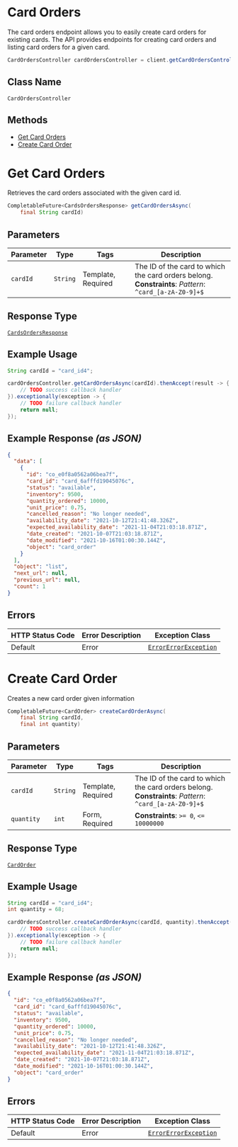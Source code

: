 # Card Orders

The card orders endpoint allows you to easily create card orders for existing cards.
The API provides endpoints for creating card orders and listing card orders for a given card.

```java
CardOrdersController cardOrdersController = client.getCardOrdersController();
```

## Class Name

`CardOrdersController`

## Methods

* [Get Card Orders](/doc/controllers/card-orders.md#get-card-orders)
* [Create Card Order](/doc/controllers/card-orders.md#create-card-order)


# Get Card Orders

Retrieves the card orders associated with the given card id.

```java
CompletableFuture<CardsOrdersResponse> getCardOrdersAsync(
    final String cardId)
```

## Parameters

| Parameter | Type | Tags | Description |
|  --- | --- | --- | --- |
| `cardId` | `String` | Template, Required | The ID of the card to which the card orders belong.<br>**Constraints**: *Pattern*: `^card_[a-zA-Z0-9]+$` |

## Response Type

[`CardsOrdersResponse`](/doc/models/cards-orders-response.md)

## Example Usage

```java
String cardId = "card_id4";

cardOrdersController.getCardOrdersAsync(cardId).thenAccept(result -> {
    // TODO success callback handler
}).exceptionally(exception -> {
    // TODO failure callback handler
    return null;
});
```

## Example Response *(as JSON)*

```json
{
  "data": [
    {
      "id": "co_e0f8a0562a06bea7f",
      "card_id": "card_6afffd19045076c",
      "status": "available",
      "inventory": 9500,
      "quantity_ordered": 10000,
      "unit_price": 0.75,
      "cancelled_reason": "No longer needed",
      "availability_date": "2021-10-12T21:41:48.326Z",
      "expected_availability_date": "2021-11-04T21:03:18.871Z",
      "date_created": "2021-10-07T21:03:18.871Z",
      "date_modified": "2021-10-16T01:00:30.144Z",
      "object": "card_order"
    }
  ],
  "object": "list",
  "next_url": null,
  "previous_url": null,
  "count": 1
}
```

## Errors

| HTTP Status Code | Error Description | Exception Class |
|  --- | --- | --- |
| Default | Error | [`ErrorErrorException`](/doc/models/error-error-exception.md) |


# Create Card Order

Creates a new card order given information

```java
CompletableFuture<CardOrder> createCardOrderAsync(
    final String cardId,
    final int quantity)
```

## Parameters

| Parameter | Type | Tags | Description |
|  --- | --- | --- | --- |
| `cardId` | `String` | Template, Required | The ID of the card to which the card orders belong.<br>**Constraints**: *Pattern*: `^card_[a-zA-Z0-9]+$` |
| `quantity` | `int` | Form, Required | **Constraints**: `>= 0`, `<= 10000000` |

## Response Type

[`CardOrder`](/doc/models/card-order.md)

## Example Usage

```java
String cardId = "card_id4";
int quantity = 68;

cardOrdersController.createCardOrderAsync(cardId, quantity).thenAccept(result -> {
    // TODO success callback handler
}).exceptionally(exception -> {
    // TODO failure callback handler
    return null;
});
```

## Example Response *(as JSON)*

```json
{
  "id": "co_e0f8a0562a06bea7f",
  "card_id": "card_6afffd19045076c",
  "status": "available",
  "inventory": 9500,
  "quantity_ordered": 10000,
  "unit_price": 0.75,
  "cancelled_reason": "No longer needed",
  "availability_date": "2021-10-12T21:41:48.326Z",
  "expected_availability_date": "2021-11-04T21:03:18.871Z",
  "date_created": "2021-10-07T21:03:18.871Z",
  "date_modified": "2021-10-16T01:00:30.144Z",
  "object": "card_order"
}
```

## Errors

| HTTP Status Code | Error Description | Exception Class |
|  --- | --- | --- |
| Default | Error | [`ErrorErrorException`](/doc/models/error-error-exception.md) |

